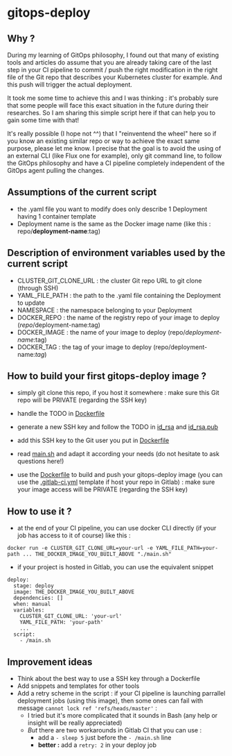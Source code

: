 # gitops-deploy

## Why ?
During my learning of GitOps philosophy, I found out that many of existing tools and articles do assume that you are already taking care of the last step in your CI pipeline to commit / push the right modification in the right file of the Git repo that describes your Kubernetes cluster for example. 
And this push will trigger the actual deployment.

It took me some time to achieve this and I was thinking : it's probably sure that some people will face this exact situation in the future during their researches. So I am sharing this simple script here if that can help you to gain some time with that!

It's really possible (I hope not ^^) that I "reinventend the wheel" here so if you know an existing similar repo or way to achieve the exact same purpose, please let me know. I precise that the goal is to avoid the using of an external CLI (like Flux one for example), only git command line, to follow the GitOps philosophy and have a CI pipeline completely independent of the GitOps agent pulling the changes.

## Assumptions of the current script
- the .yaml file you want to modify does only describe 1 Deployment having 1 container template
- Deployment name is the same as the Docker image name (like this : repo/**deployment-name**:tag)

## Description of environment variables used by the current script
- CLUSTER_GIT_CLONE_URL : the cluster Git repo URL to git clone (through SSH)
- YAML_FILE_PATH : the path to the .yaml file containing the Deployment to update
- NAMESPACE : the namespace belonging to your Deployment
- DOCKER_REPO : the name of the registry repo of your image to deploy (*repo*/deployment-name:tag)
- DOCKER_IMAGE : the name of your image to deploy (repo/*deployment-name*:tag)
- DOCKER_TAG : the tag of your image to deploy (repo/deployment-name:*tag*)

## How to build your first gitops-deploy image ?
- simply git clone this repo, if you host it somewhere : make sure this Git repo will be PRIVATE (regarding the SSH key)
- handle the TODO in [Dockerfile](Dockerfile)
- generate a new SSH key and follow the TODO in [id_rsa](id_rsa) and [id_rsa.pub](id_rsa.pub)
- add this SSH key to the Git user you put in [Dockerfile](Dockerfile)
- read [main.sh](main.sh) and adapt it according your needs (do not hesitate to ask questions here!)

- use the [Dockerfile](Dockerfile) to build and push your gitops-deploy image (you can use the [.gitlab-ci.yml](.gitlab-ci.yml) template if host your repo in Gitlab) : make sure your image access will be PRIVATE (regarding the SSH key)

## How to use it ?
- at the end of your CI pipeline, you can use docker CLI directly (if your job has access to it of course) like this :
```
docker run -e CLUSTER_GIT_CLONE_URL=your-url -e YAML_FILE_PATH=your-path ... THE_DOCKER_IMAGE_YOU_BUILT_ABOVE "./main.sh"
```
- if your project is hosted in Gitlab, you can use the equivalent snippet
```
deploy:
  stage: deploy
  image: THE_DOCKER_IMAGE_YOU_BUILT_ABOVE
  dependencies: []
  when: manual
  variables:
    CLUSTER_GIT_CLONE_URL: 'your-url'
    YAML_FILE_PATH: 'your-path'
    ...
  script:
    - /main.sh
```

## Improvement ideas
- Think about the best way to use a SSH key through a Dockerfile
- Add snippets and templates for other tools
- Add a retry scheme in the script : if your CI pipeline is launching parrallel deployment jobs (using this image), then some ones can fail with message `cannot lock ref 'refs/heads/master'` :
  - I tried but it's more complicated that it sounds in Bash (any help or insight will be really appreciated)
  - _But_ there are two workarounds in Gitlab CI that you can use :
    - add a `- sleep 5` just before the `- /main.sh` line
    - **better :** add a `retry: 2` in your deploy job

